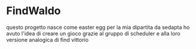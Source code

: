 # FindWaldo

questo progetto nasce come easter egg per la mia dipartita da sedapta 
ho avuto l'idea di creare un gioco grazie al gruppo di scheduler e 
alla loro versione analogica di find vittorio 
